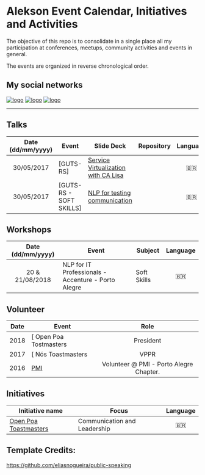 # Alekson Event Calendar, Initiatives and Activities

The objective of this repo is to consolidate in a single place all my participation at conferences, meetups, community activities and events in general.

The events are organized in reverse chronological order.

## My social networks

[![logo](https://i.imgur.com/bsJJKqZ.png)](https://www.youtube.com/user/aleksonfortes)
[![logo](https://i.imgur.com/HpCun4P.png)](http://www.linkedin.com/in/aleksonfortes)
[![logo](https://i.imgur.com/Rb8i3ps.png)](http://www.twitter.com/alekson)



---

## Talks

| Date (dd/mm/yyyy) | Event          | Slide Deck  | Repository |  Language |
|:-----------------:|----------------|-------------|:----------:| :--------:|
| 30/05/2017 | [GUTS-RS] | [Service Virtualization with CA Lisa](http://www.sucesurs.org.br/evento/guts-rs-novembro-gutstalks/) |  | :brazil: |
| 30/05/2017 | [GUTS-RS - SOFT SKILLS] | [NLP for testing communication](https://www.slideshare.net/GUTS-RS/gutsrs-guts-talks-soft-skills) |  | :brazil: |


## Workshops

| Date (dd/mm/yyyy) | Event            | Subject       | Language  |
|:-----------------:|------------------|---------------|:---------:|
| 20 & 21/08/2018 | NLP for IT Professionals - Accenture - Porto Alegre | Soft Skills | :brazil: |


## Volunteer

| Date        | Event            | Role  |
|:-----------:|------------------|:-----:|
| 2018 | [ Open Poa Tostmasters | President |
| 2017 | [ Nós Toastmasters | VPPR |
| 2016 | [PMI](https://brasil.pmi.org/) | Volunteer @ PMI - Porto Alegre Chapter. |

## Initiatives

| Initiative name | Focus | Language |
|-----------------|-------|:--------:|
| [Open Poa Toastmasters](http://openpoatoastmasters.tk) | Communication and Leadership | :brazil: |


## Template Credits: 
https://github.com/eliasnogueira/public-speaking



